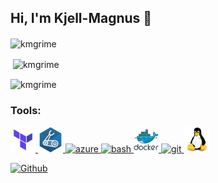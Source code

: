 <h2 align="left">Hi, I'm Kjell-Magnus 👋</h2>
<h4 align="left"></h4>

<p align="left"> <img src="https://komarev.com/ghpvc/?username=kmgrime&label=Profile%20views&color=00f55e&style=flat" alt="kmgrime" /></p>

<p>&nbsp;<img align="center" src="https://github-readme-stats.vercel.app/api?username=kmgrime&count_private=true&show_icons=true&theme=monokai&locale=en" alt="kmgrime" /></p>

<p><img align="center" src="https://github-readme-streak-stats.herokuapp.com/?user=kmgrime&count_private=true&theme=monokai" alt="kmgrime" /></p>

<h3 align="left">Tools:</h3>
<p align="left"> <a href="https://www.terraform.io/" target="_blank" rel="noreferrer"> <img src="https://raw.githubusercontent.com/kreuzwerker/terraform-provider-docker/master/assets/terraform-logo.png" alt="terraform" width="40" height="40"/><a href="https://github.com/Azure/bicep" target="_blank" rel="noreferrer"> <img src="https://raw.githubusercontent.com/Azure/azure-quickstart-templates/master/1-CONTRIBUTION-GUIDE/images/bicepLogoSmall.svg" alt="bicep" width="40" height="40"/> <a href="https://azure.microsoft.com/en-in/" target="_blank" rel="noreferrer"> <img src="https://www.vectorlogo.zone/logos/microsoft_azure/microsoft_azure-icon.svg" alt="azure" width="40" height="40"/> </a> <a href="https://www.gnu.org/software/bash/" target="_blank" rel="noreferrer"> <img src="https://www.vectorlogo.zone/logos/gnu_bash/gnu_bash-icon.svg" alt="bash" width="40" height="40"/> </a> <a href="https://www.docker.com/" target="_blank" rel="noreferrer"> <img src="https://raw.githubusercontent.com/devicons/devicon/master/icons/docker/docker-original-wordmark.svg" alt="docker" width="40" height="40"/> </a> <a href="https://git-scm.com/" target="_blank" rel="noreferrer"> <img src="https://www.vectorlogo.zone/logos/git-scm/git-scm-icon.svg" alt="git" width="40" height="40"/> </a> <a href="https://www.linux.org/" target="_blank" rel="noreferrer"> <img src="https://raw.githubusercontent.com/devicons/devicon/master/icons/linux/linux-original.svg" alt="linux" width="40" height="40"/> </a> </p>

[![Github](https://img.shields.io/github/followers/kmgrime?label=Follow&style=social)](https://github.com/kmgrime)
